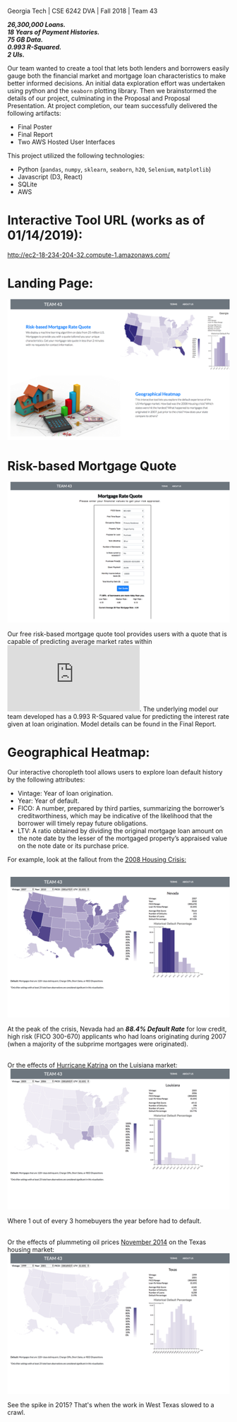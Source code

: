 Georgia Tech | CSE 6242 DVA | Fall 2018 | Team 43

***26,300,000 Loans.***
<br>***18 Years of Payment Histories.***
<br>***75 GB Data.***
<br>***0.993 R-Squared.***
<br>***2 UIs.***

Our team wanted to create a tool that lets both lenders and borrowers easily gauge both the financial market and mortgage loan characteristics to make better informed decisions. An initial data exploration effort was undertaken using python and the `seaborn` plotting library. Then we brainstormed the details of our project, culminating in the Proposal and Proposal Presentation. At project completion, our team successfully delivered the following artifacts:
* Final Poster
* Final Report
* Two AWS Hosted User Interfaces

This project utilized the following technologies:
* Python (`pandas`, `numpy`, `sklearn`, `seaborn`, `h20`, `Selenium`, `matplotlib`)
* Javascript (D3, React)
* SQLite
* AWS

# Interactive Tool URL (works as of 01/14/2019):

http://ec2-18-234-204-32.compute-1.amazonaws.com/
 
# Landing Page:

![Landing Page](img/Landing.png)

# Risk-based Mortgage Quote

![Risk-based Mortgage Quote](img/Tool.png)

Our free risk-based mortgage quote tool provides users with a quote that is capable of predicting average market rates within ![pm](https://latex.codecogs.com/gif.latex?%5Cpm%200.25%5C%25). The underlying model our team developed has a 0.993 R-Squared value for predicting the interest rate given at loan origination. Model details can be found in the Final Report.

# Geographical Heatmap:

Our interactive choropleth tool allows users to explore loan default history by the following attributes:
* Vintage: Year of loan origination.
* Year: Year of default.
* FICO: A number, prepared by third parties, summarizing the borrower’s creditworthiness, which may be indicative of the likelihood that the borrower will timely repay future obligations.
* LTV: A ratio obtained by dividing the original mortgage loan amount on the note date by the lesser of the mortgaged property’s appraised value on the note date or its purchase price.

For example, look at the fallout from the [2008 Housing Crisis:](https://en.wikipedia.org/wiki/United_States_housing_bubble)

<br>![Housing Market Armageddon](img/Armageddon.png)

At the peak of the crisis, Nevada had an ***88.4% Default Rate*** for low credit, high risk (FICO 300-670) applicants who had loans originating during 2007 (when a majority of the subprime mortgages were originated).

<br> Or the effects of [Hurricane Katrina](https://en.wikipedia.org/wiki/Hurricane_Katrina) on the Luisiana market:
![Hurricane Katrina](img/Katrina.png)

Where 1 out of every 3 homebuyers the year before had to default.

<br> Or the effects of plummeting oil prices [November 2014](https://www.marketwatch.com/story/oil-continues-to-collapse-a-day-after-opec-stands-firm-on-production-2014-11-28) on the Texas housing market:
![Texas Oil](img/Oil.png)

See the spike in 2015? That's when the work in West Texas slowed to a crawl.

